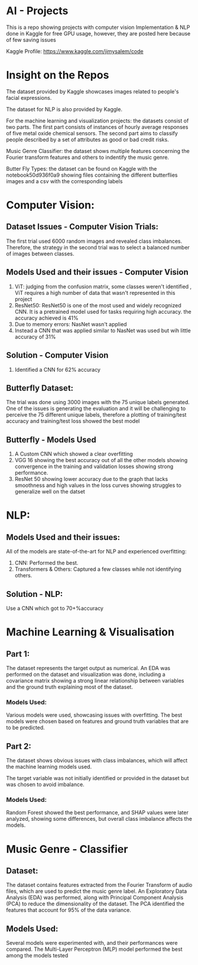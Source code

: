 # AI - Projects

This is a repo showing projects with computer vision Implementation & NLP done in Kaggle for free GPU usage, however, they are posted here because of few saving issues

Kaggle Profile: https://www.kaggle.com/jimysalem/code

# Insight on the Repos

The dataset provided by Kaggle showcases images related to people's facial expressions.

The dataset for NLP is also provided by Kaggle.

For the machine learning and visualization projects: the datasets consist of two parts. The first part consists of instances of hourly average responses of five metal oxide chemical sensors. The second part aims to classify people described by a set of attributes as good or bad credit risks.

Music Genre Classifier: the dataset shows multiple features concerning the Fourier transform features and others to indentify the music genre.

Butter Fly Types: the dataset can be found on Kaggle with the notebook50d936f0a9 showing files containing the different butterflies images and a csv with the corresponding labels 

# Computer Vision:

## Dataset Issues - Computer Vision Trials:

The first trial used 6000 random images and revealed class imbalances. Therefore, the strategy in the second trial was to select a balanced number of images between classes.

## Models Used and their issues - Computer Vision

1. ViT: judging from the confusion matrix, some classes weren't identified , ViT requires a high number of data that wasn't represented in this project
2. ResNet50: ResNet50 is one of the most used and widely recognized CNN. It is a pretrained model used for tasks requiring high accuracy. the accuracy achieved is 41%
3. Due to memory errors: NasNet wasn't applied
4. Instead a CNN that was applied similar to NasNet was used but wih little accuracy of 31%

## Solution - Computer Vision
1. Identified a CNN for 62% accuracy

## Butterfly Dataset:

The trial was done using 3000 images with the 75 unique labels generated. One of the issues is generating the evaluation and it will be challenging to perceive the 75 different unique labels, therefore a plotting of training/test accuracy and training/test loss showed the best model 

## Butterfly - Models Used

1. A Custom CNN which showed a clear overfitting
2. VGG 16 showing the best accuracy out of all the other models showing convergence in the training and validation losses showing strong performance.
3. ResNet 50 showing lower accuracy due to the graph that lacks smoothness and high values in the loss curves showing struggles to generalize well on the datset

# NLP:

## Models Used and their issues:

All of the models are state-of-the-art for NLP and experienced overfitting:

1. CNN: Performed the best.
2. Transformers & Others: Captured a few classes while not identifying others.

## Solution - NLP:

Use a CNN which got to 70+%accuracy

# Machine Learning & Visualisation

## Part 1:

The dataset represents the target output as numerical. An EDA was performed on the dataset and visualization was done, including a covariance matrix showing a strong linear relationship between variables and the ground truth explaining most of the dataset.

### Models Used:

Various models were used, showcasing issues with overfitting. The best models were chosen based on features and ground truth variables that are to be predicted.

## Part 2:

The dataset shows obvious issues with class imbalances, which will affect the machine learning models used.

The target variable was not initially identified or provided in the dataset but was chosen to avoid imbalance.

### Models Used:

Random Forest showed the best performance, and SHAP values were later analyzed, showing some differences, but overall class imbalance affects the models.

# Music Genre - Classifier

## Dataset:

The dataset contains features extracted from the Fourier Transform of audio files, which are used to predict the music genre label. An Exploratory Data Analysis (EDA) was performed, along with Principal Component Analysis (PCA) to reduce the dimensionality of the dataset. The PCA identified the features that account for 95% of the data variance.

## Models Used: 

Several models were experimented with, and their performances were compared. The Multi-Layer Perceptron (MLP) model performed the best among the models tested 
